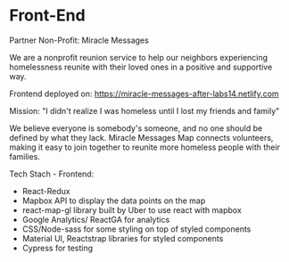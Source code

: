 # Front-End


Partner Non-Profit: Miracle Messages

We are a nonprofit reunion service to help our neighbors experiencing homelessness reunite with their loved ones in a positive and supportive way.

Frontend deployed on: https://miracle-messages-after-labs14.netlify.com



Mission: "I didn't realize I was homeless until I lost my friends and family"

We believe everyone is somebody's someone, and no one should be defined by what they lack. Miracle Messages Map connects volunteers, making it easy to join together to reunite more homeless people with their families.


Tech Stach - Frontend:

-  React-Redux
-  Mapbox API to display the data points on the map
-  react-map-gl library built by Uber to use react with mapbox
-  Google Analytics/ ReactGA for analytics
-  CSS/Node-sass for some styling on top of styled components
-  Material UI, Reactstrap libraries for styled components
-  Cypress for testing
 
